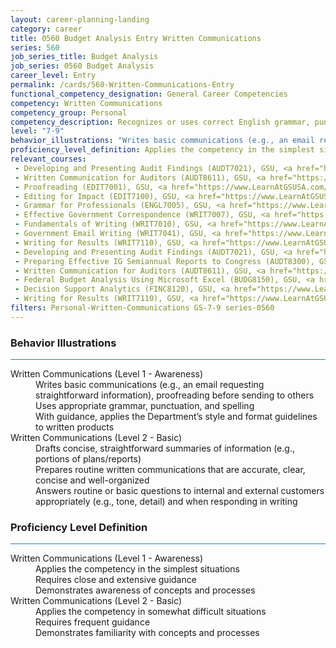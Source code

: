 ```yaml
---
layout: career-planning-landing
category: career
title: 0560 Budget Analysis Entry Written Communications
series: 560
job_series_title: Budget Analysis
job_series: 0560 Budget Analysis
career_level: Entry
permalink: /cards/560-Written-Communications-Entry
functional_competency_designation: General Career Competencies
competency: Written Communications
competency_group: Personal
competency_description: Recognizes or uses correct English grammar, punctuation, and spelling; communicates information (for example, facts, ideas, or messages) in a succinct and organized manner; produces written information, which may include technical material, that is appropriate for the intended audience
level: "7-9"
behavior_illustrations: "Writes basic communications (e.g., an email requesting straightforward information), proofreading before sending to others ? Uses appropriate grammar, punctuation, and spelling ? With guidance, applies the Department’s style and format guidelines to written products ? Drafts concise, straightforward summaries of information (e.g., portions of plans/reports) ? Prepares routine written communications that are accurate, clear, concise and well-organized ? Answers routine or basic questions to internal and external customers appropriately (e.g., tone, detail) and when responding in writing"
proficiency_level_definition: Applies the competency in the simplest situations ? Requires close and extensive guidance ? Demonstrates awareness of concepts and processes ? Applies the competency in somewhat difficult situations ? Requires frequent guidance ? Demonstrates familiarity with concepts and processes 
relevant_courses: 
 - Developing and Presenting Audit Findings (AUDT7021), GSU, <a href="https://www.LearnAtGSUSA.com/AUDT7024">https://www.LearnAtGSUSA.com/AUDT7024</a>
 - Written Communication for Auditors (AUDT8611), GSU, <a href="https://www.LearnAtGSUSA.com/AUDT8614">https://www.LearnAtGSUSA.com/AUDT8614</a>
 - Proofreading (EDIT7001), GSU, <a href="https://www.LearnAtGSUSA.com/EDIT7004">https://www.LearnAtGSUSA.com/EDIT7004</a>
 - Editing for Impact (EDIT7100), GSU, <a href="https://www.LearnAtGSUSA.com/EDIT7103">https://www.LearnAtGSUSA.com/EDIT7103</a>
 - Grammar for Professionals (ENGL7005), GSU, <a href="https://www.LearnAtGSUSA.com/ENGL7008">https://www.LearnAtGSUSA.com/ENGL7008</a>
 - Effective Government Correspondence (WRIT7007), GSU, <a href="https://www.LearnAtGSUSA.com/WRIT7010">https://www.LearnAtGSUSA.com/WRIT7010</a>
 - Fundamentals of Writing (WRIT7010), GSU, <a href="https://www.LearnAtGSUSA.com/WRIT7013">https://www.LearnAtGSUSA.com/WRIT7013</a>
 - Government Email Writing (WRIT7041), GSU, <a href="https://www.LearnAtGSUSA.com/WRIT7044">https://www.LearnAtGSUSA.com/WRIT7044</a>
 - Writing for Results (WRIT7110), GSU, <a href="https://www.LearnAtGSUSA.com/WRIT7113">https://www.LearnAtGSUSA.com/WRIT7113</a>
 - Developing and Presenting Audit Findings (AUDT7021), GSU, <a href="https://www.LearnAtGSUSA.com/AUDT7028">https://www.LearnAtGSUSA.com/AUDT7028</a>
 - Preparing Effective IG Semiannual Reports to Congress (AUDT8300), GSU, <a href="https://www.LearnAtGSUSA.com/AUDT8303">https://www.LearnAtGSUSA.com/AUDT8303</a>
 - Written Communication for Auditors (AUDT8611), GSU, <a href="https://www.LearnAtGSUSA.com/AUDT8618">https://www.LearnAtGSUSA.com/AUDT8618</a>
 - Federal Budget Analysis Using Microsoft Excel (BUDG8150), GSU, <a href="https://www.LearnAtGSUSA.com/BUDG8153">https://www.LearnAtGSUSA.com/BUDG8153</a>
 - Decision Support Analytics (FINC8120), GSU, <a href="https://www.LearnAtGSUSA.com/FINC8123">https://www.LearnAtGSUSA.com/FINC8123</a>
 - Writing for Results (WRIT7110), GSU, <a href="https://www.LearnAtGSUSA.com/WRIT7117">https://www.LearnAtGSUSA.com/WRIT7117</a>
filters: Personal-Written-Communications GS-7-9 series-0560
---
```


<div class="desktop:grid-col-6 margin-y-3">
  <div class="border-top-2 bg-white padding-3 shadow-5 height-full members-hover border-1px button-border border-top-blue radius-lg card-text-color">
    <h3>Behavior Illustrations</h3>
    <hr style="background-color: #1b74e0 !important;"/>
    <dl class="text-base card-content-color"><dt>Written Communications (Level 1 - Awareness)</dt><dd>Writes basic communications (e.g., an email requesting straightforward information), proofreading before sending to others </dd><dd> Uses appropriate grammar, punctuation, and spelling </dd><dd> With guidance, applies the Department’s style and format guidelines to written products</dd><dt>Written Communications (Level 2 - Basic)</dt><dd>Drafts concise, straightforward summaries of information (e.g., portions of plans/reports) </dd><dd> Prepares routine written communications that are accurate, clear, concise and well-organized </dd><dd> Answers routine or basic questions to internal and external customers appropriately (e.g., tone, detail) and when responding in writing</dd></dl>
  </div>
</div>
<div class="desktop:grid-col-6 margin-y-3">
  <div class="border-top-2 bg-white padding-3 shadow-5 height-full members-hover border-1px button-border border-top-blue radius-lg card-text-color">
    <h3>Proficiency Level Definition</h3>
     <hr style="background-color: #1b74e0 !important;"/>
    <dl class="text-base card-content-color"><dt>Written Communications (Level 1 - Awareness)</dt><dd>Applies the competency in the simplest situations </dd><dd> Requires close and extensive guidance </dd><dd> Demonstrates awareness of concepts and processes</dd><dt>Written Communications (Level 2 - Basic)</dt><dd>Applies the competency in somewhat difficult situations </dd><dd> Requires frequent guidance </dd><dd> Demonstrates familiarity with concepts and processes </dd></dl>
  </div>
</div>